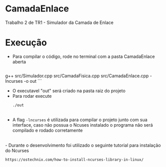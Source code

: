 # CamadaEnlace
Trabalho 2 de TR1 - Simulador da Camada de Enlace

# Execução
- Para compilar o código, rode no terminal com a pasta CamadaEnlace aberta 
	```
 g++ src/Simulador.cpp src/CamadaFisica.cpp src/CamadaEnlace.cpp -lncurses -o out 
	```
  <br />
- O executavel "out" será criado na pasta raiz do projeto
- Para rodar execute
	```
	./out  
	```
  <br />
- A flag `-lncurses` é utilizada para compilar o projeto junto com sua interface, caso não possua o Ncuses instalado o programa não será compilado e rodado corretamente
 <br />
- Durante o desenvolvimento foi utilizado o seguinte tutorial para instalação do Ncurses
	
 	https://ostechnix.com/how-to-install-ncurses-library-in-linux/